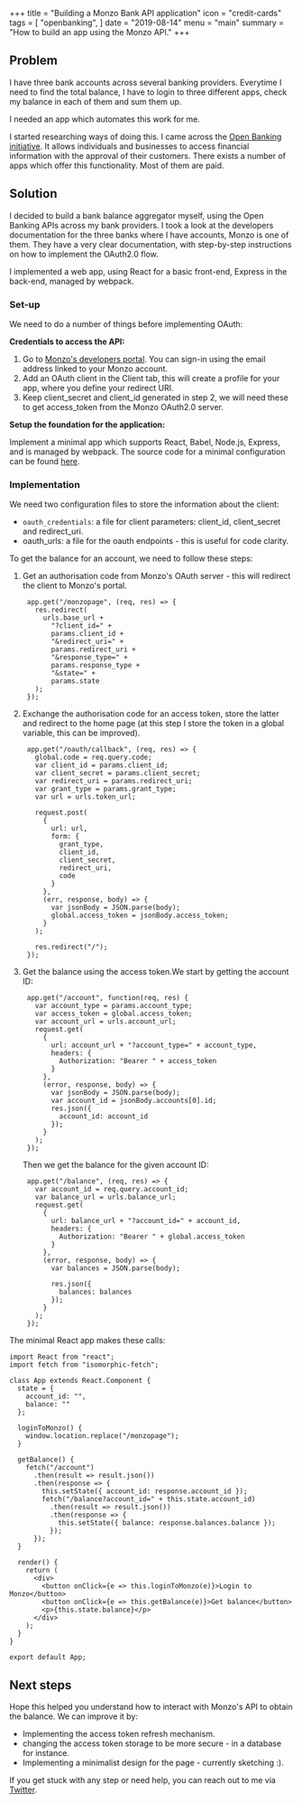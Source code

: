 +++
title = "Building a Monzo Bank API application"
icon = "credit-cards"
tags = [
    "openbanking",
]
date = "2019-08-14"
menu = "main"
summary = "How to build an app using the Monzo API."
+++


## Problem

I have three bank accounts across several banking providers. Everytime I need to find the total balance, I have to login to three different apps, check my balance in each of them and sum them up.

I needed an app which automates this work for me.

I started researching ways of doing this. I came across the [Open Banking initiative](https://www.openbanking.org.uk/customers/what-is-open-banking/). It allows individuals and businesses to access financial information with the approval of their customers. There exists a number of apps which offer this functionality. Most of them are paid.

## Solution

I decided to build a bank balance aggregator myself, using the Open Banking APIs across my bank providers. I took a look at the developers documentation for the three banks where I have accounts, Monzo is one of them. They have a very clear documentation, with step-by-step instructions on how to implement the OAuth2.0 flow.

I implemented a web app, using React for a basic front-end, Express in the back-end, managed by webpack.

### Set-up

We need to do a number of things before implementing OAuth:

**Credentials to access the API:**

1. Go to [Monzo's developers portal](https://developers.monzo.com/). You can sign-in using the email address linked to your Monzo account.
2. Add an OAuth client in the Client tab, this will create a profile for your app, where you define your redirect URI.
3. Keep client_secret and client_id generated in step 2, we will need these to get  access_token from the Monzo OAuth2.0 server.

**Setup the foundation for the application:**

Implement a minimal app which supports React, Babel, Node.js, Express, and is managed by webpack. The source code for a minimal configuration can be found [here](https://github.com/fathalls/react-express-webpack-boilerplate).

### Implementation

We need two configuration files to store the information about the client:

- <code>oauth_credentials</code>: a file for client parameters: client_id, client_secret and redirect_uri.
- oauth_urls: a file for the oauth endpoints - this is useful for code clarity.

To get the balance for an account, we need to follow these steps:

1. Get an authorisation code from Monzo's OAuth server - this will redirect the client to Monzo's portal.

        app.get("/monzopage", (req, res) => {
          res.redirect(
            urls.base_url +
              "?client_id=" +
              params.client_id +
              "&redirect_uri=" +
              params.redirect_uri +
              "&response_type=" +
              params.response_type +
              "&state=" +
              params.state
          );
        });

2. Exchange the authorisation code for an access token, store the latter and redirect to the home page (at this step I store the token in a global variable, this can be improved).

        app.get("/oauth/callback", (req, res) => {
          global.code = req.query.code;
          var client_id = params.client_id;
          var client_secret = params.client_secret;
          var redirect_uri = params.redirect_uri;
          var grant_type = params.grant_type;
          var url = urls.token_url;
        
          request.post(
            {
              url: url,
              form: {
                grant_type,
                client_id,
                client_secret,
                redirect_uri,
                code
              }
            },
            (err, response, body) => {
              var jsonBody = JSON.parse(body);
              global.access_token = jsonBody.access_token;
            }
          );
        
          res.redirect("/");
        });

3. Get the balance using the access token.We start by getting the account ID:

        app.get("/account", function(req, res) {
          var account_type = params.account_type;
          var access_token = global.access_token;
          var account_url = urls.account_url;
          request.get(
            {
              url: account_url + "?account_type=" + account_type,
              headers: {
                Authorization: "Bearer " + access_token
              }
            },
            (error, response, body) => {
              var jsonBody = JSON.parse(body);
              var account_id = jsonBody.accounts[0].id;
              res.json({
                account_id: account_id
              });
            }
          );
        });

    Then we get the balance for the given account ID:

        app.get("/balance", (req, res) => {
          var account_id = req.query.account_id;
          var balance_url = urls.balance_url;
          request.get(
            {
              url: balance_url + "?account_id=" + account_id,
              headers: {
                Authorization: "Bearer " + global.access_token
              }
            },
            (error, response, body) => {
              var balances = JSON.parse(body);
        
              res.json({
                balances: balances
              });
            }
          );
        });

The minimal React app makes these calls:

    import React from "react";
    import fetch from "isomorphic-fetch";
    
    class App extends React.Component {
      state = {
        account_id: "",
        balance: ""
      };
    
      loginToMonzo() {
        window.location.replace("/monzopage");
      }
    
      getBalance() {
        fetch("/account")
          .then(result => result.json())
          .then(response => {
            this.setState({ account_id: response.account_id });
            fetch("/balance?account_id=" + this.state.account_id)
              .then(result => result.json())
              .then(response => {
                this.setState({ balance: response.balances.balance });
              });
          });
      }
    
      render() {
        return (
          <div>
            <button onClick={e => this.loginToMonzo(e)}>Login to Monzo</button>
            <button onClick={e => this.getBalance(e)}>Get balance</button>
            <p>{this.state.balance}</p>
          </div>
        );
      }
    }
    
    export default App;

## Next steps

Hope this helped you understand how to interact with Monzo's API to obtain the balance. We can improve it by:

- Implementing the access token refresh mechanism.
- changing the access token storage to be more secure - in a database for instance.
- Implementing a minimalist design for the page - currently sketching :).

If you get stuck with any step or need help, you can reach out to me via [Twitter](https://twitter.com/fathalls_).
